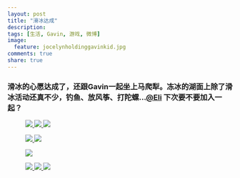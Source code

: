```yaml
---
layout: post
title: "滑冰达成"
description: 
tags: [生活, Gavin, 游戏, 微博]
image:
  feature: jocelynholdinggavinkid.jpg
comments: true
share: true
---
```


### 滑冰的心愿达成了，还跟Gavin一起坐上马爬犁。冻冰的湖面上除了滑冰活动还真不少，钓鱼、放风筝、打陀螺...[@Eli](http://quxiaofeng.me) 下次要不要加入一起？ ###

<figure class="third">
  <a  href="{{ site.url }}/images/2014-01-04a.jpg">
  <img src="{{ site.url }}/images/2014-01-04a.jpg">
  </a>
  <a  href="{{ site.url }}/images/2014-01-04b.jpg">
  <img src="{{ site.url }}/images/2014-01-04b.jpg">
  </a>
  <a  href="{{ site.url }}/images/2014-01-04c.jpg">
  <img src="{{ site.url }}/images/2014-01-04c.jpg">
  </a>
</figure>

<figure class="half">
  <a  href="{{ site.url }}/images/2014-01-04d.jpg">
  <img src="{{ site.url }}/images/2014-01-04d.jpg">
  </a>
  <a  href="{{ site.url }}/images/2014-01-04e.jpg">
  <img src="{{ site.url }}/images/2014-01-04e.jpg">
  </a>
</figure>

<figure>
  <a  href="{{ site.url }}/images/2014-01-04f.jpg">
  <img src="{{ site.url }}/images/2014-01-04f.jpg">
  </a>
</figure>

<figure class="third">
  <a  href="{{ site.url }}/images/2014-01-04g.jpg">
  <img src="{{ site.url }}/images/2014-01-04g.jpg">
  </a>
  <a  href="{{ site.url }}/images/2014-01-04h.jpg">
  <img src="{{ site.url }}/images/2014-01-04h.jpg">
  </a>
  <a  href="{{ site.url }}/images/2014-01-04i.jpg">
  <img src="{{ site.url }}/images/2014-01-04i.jpg">
  </a>
</figure>

